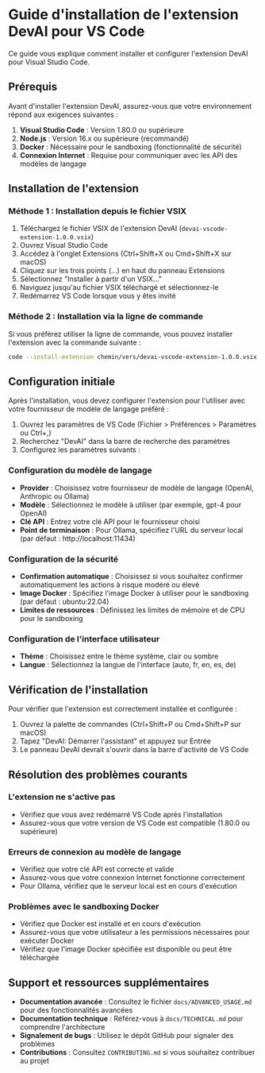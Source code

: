 # Guide d'installation de l'extension DevAI pour VS Code

Ce guide vous explique comment installer et configurer l'extension DevAI pour Visual Studio Code.

## Prérequis

Avant d'installer l'extension DevAI, assurez-vous que votre environnement répond aux exigences suivantes :

1. **Visual Studio Code** : Version 1.80.0 ou supérieure
2. **Node.js** : Version 16.x ou supérieure (recommandé)
3. **Docker** : Nécessaire pour le sandboxing (fonctionnalité de sécurité)
4. **Connexion Internet** : Requise pour communiquer avec les API des modèles de langage

## Installation de l'extension

### Méthode 1 : Installation depuis le fichier VSIX

1. Téléchargez le fichier VSIX de l'extension DevAI (`devai-vscode-extension-1.0.0.vsix`)
2. Ouvrez Visual Studio Code
3. Accédez à l'onglet Extensions (Ctrl+Shift+X ou Cmd+Shift+X sur macOS)
4. Cliquez sur les trois points (...) en haut du panneau Extensions
5. Sélectionnez "Installer à partir d'un VSIX..."
6. Naviguez jusqu'au fichier VSIX téléchargé et sélectionnez-le
7. Redémarrez VS Code lorsque vous y êtes invité

### Méthode 2 : Installation via la ligne de commande

Si vous préférez utiliser la ligne de commande, vous pouvez installer l'extension avec la commande suivante :

```bash
code --install-extension chemin/vers/devai-vscode-extension-1.0.0.vsix
```

## Configuration initiale

Après l'installation, vous devez configurer l'extension pour l'utiliser avec votre fournisseur de modèle de langage préféré :

1. Ouvrez les paramètres de VS Code (Fichier > Préférences > Paramètres ou Ctrl+,)
2. Recherchez "DevAI" dans la barre de recherche des paramètres
3. Configurez les paramètres suivants :

### Configuration du modèle de langage

- **Provider** : Choisissez votre fournisseur de modèle de langage (OpenAI, Anthropic ou Ollama)
- **Modèle** : Sélectionnez le modèle à utiliser (par exemple, gpt-4 pour OpenAI)
- **Clé API** : Entrez votre clé API pour le fournisseur choisi
- **Point de terminaison** : Pour Ollama, spécifiez l'URL du serveur local (par défaut : http://localhost:11434)

### Configuration de la sécurité

- **Confirmation automatique** : Choisissez si vous souhaitez confirmer automatiquement les actions à risque modéré ou élevé
- **Image Docker** : Spécifiez l'image Docker à utiliser pour le sandboxing (par défaut : ubuntu:22.04)
- **Limites de ressources** : Définissez les limites de mémoire et de CPU pour le sandboxing

### Configuration de l'interface utilisateur

- **Thème** : Choisissez entre le thème système, clair ou sombre
- **Langue** : Sélectionnez la langue de l'interface (auto, fr, en, es, de)

## Vérification de l'installation

Pour vérifier que l'extension est correctement installée et configurée :

1. Ouvrez la palette de commandes (Ctrl+Shift+P ou Cmd+Shift+P sur macOS)
2. Tapez "DevAI: Démarrer l'assistant" et appuyez sur Entrée
3. Le panneau DevAI devrait s'ouvrir dans la barre d'activité de VS Code

## Résolution des problèmes courants

### L'extension ne s'active pas

- Vérifiez que vous avez redémarré VS Code après l'installation
- Assurez-vous que votre version de VS Code est compatible (1.80.0 ou supérieure)

### Erreurs de connexion au modèle de langage

- Vérifiez que votre clé API est correcte et valide
- Assurez-vous que votre connexion Internet fonctionne correctement
- Pour Ollama, vérifiez que le serveur local est en cours d'exécution

### Problèmes avec le sandboxing Docker

- Vérifiez que Docker est installé et en cours d'exécution
- Assurez-vous que votre utilisateur a les permissions nécessaires pour exécuter Docker
- Vérifiez que l'image Docker spécifiée est disponible ou peut être téléchargée

## Support et ressources supplémentaires

- **Documentation avancée** : Consultez le fichier `docs/ADVANCED_USAGE.md` pour des fonctionnalités avancées
- **Documentation technique** : Référez-vous à `docs/TECHNICAL.md` pour comprendre l'architecture
- **Signalement de bugs** : Utilisez le dépôt GitHub pour signaler des problèmes
- **Contributions** : Consultez `CONTRIBUTING.md` si vous souhaitez contribuer au projet
